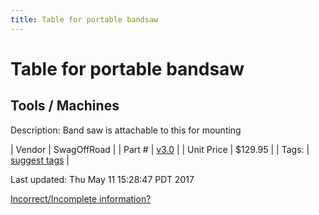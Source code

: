 ```yaml
---
title: Table for portable bandsaw
---
```


# Table for portable bandsaw
## Tools / Machines
Description: 	Band saw is attachable to this for mounting 

| Vendor | SwagOffRoad | 
| Part # | [v3.0](http://www.swagoffroad.com/SWAG-V30-Portaband-Table_p_55.html) | 
| Unit Price | $129.95 | 
| Tags: | [suggest tags](https://docs.google.com/forms/d/e/1FAIpQLSeWyY8v3RgOty-MyWmh9U0iivNYN_molChYyS-0U-o-kOAv_g/viewform) | 

Last updated: Thu May 11 15:28:47 PDT 2017

 [Incorrect/Incomplete information?](https://docs.google.com/forms/d/e/1FAIpQLSeWyY8v3RgOty-MyWmh9U0iivNYN_molChYyS-0U-o-kOAv_g/viewform)